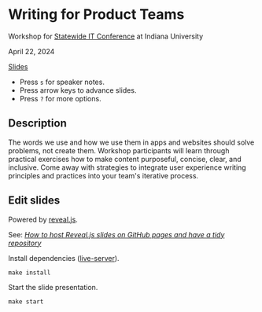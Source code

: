 # Writing for Product Teams

Workshop for [Statewide IT Conference](https://statewideit.iu.edu/) at Indiana University

April 22, 2024

[Slides](https://basham.github.io/swit-workshop-writing/)

- Press `s` for speaker notes.
- Press arrow keys to advance slides.
- Press `?` for more options.

## Description

The words we use and how we use them in apps and websites should solve problems, not create them. Workshop participants will learn through practical exercises how to make content purposeful, concise, clear, and inclusive. Come away with strategies to integrate user experience writing principles and practices into your team's iterative process.

## Edit slides

Powered by [reveal.js](https://revealjs.com/).

See: [*How to host Reveal.js slides on GitHub pages and have a tidy repository*](https://medium.com/@martinomensio/how-to-host-reveal-js-slides-on-github-pages-and-have-a-tidy-repository-1a363944c38d)

Install dependencies ([live-server](https://www.npmjs.com/package/live-server)).

```
make install
```

Start the slide presentation.

```
make start
```
